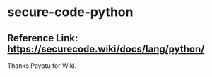 # secure-code-python


## Reference Link: https://securecode.wiki/docs/lang/python/
Thanks Payatu for Wiki.
